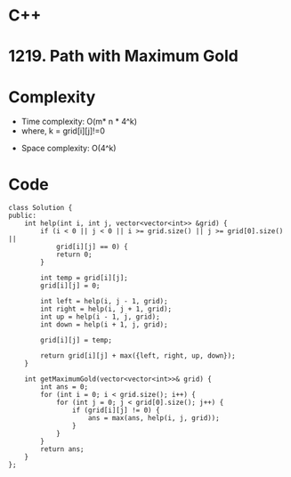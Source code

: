 # C++
<!-- Describe your first thoughts on how to solve this problem. -->

# 1219. Path with Maximum Gold
<!-- Describe your approach to solving the problem. -->

# Complexity
- Time complexity: O(m* n * 4^k)
- where, k = grid[i][j]!=0
<!-- Add your time complexity here, e.g. $$O(n)$$ -->

- Space complexity: O(4^k)
<!-- Add your space complexity here, e.g. $$O(n)$$ -->

# Code
```
class Solution {
public:
    int help(int i, int j, vector<vector<int>> &grid) {
        if (i < 0 || j < 0 || i >= grid.size() || j >= grid[0].size() ||
            grid[i][j] == 0) {
            return 0;
        }

        int temp = grid[i][j];
        grid[i][j] = 0;

        int left = help(i, j - 1, grid);
        int right = help(i, j + 1, grid);
        int up = help(i - 1, j, grid);
        int down = help(i + 1, j, grid);

        grid[i][j] = temp;

        return grid[i][j] + max({left, right, up, down});
    }

    int getMaximumGold(vector<vector<int>>& grid) {
        int ans = 0;
        for (int i = 0; i < grid.size(); i++) {
            for (int j = 0; j < grid[0].size(); j++) {
                if (grid[i][j] != 0) {
                    ans = max(ans, help(i, j, grid));
                }
            }
        }
        return ans;
    }
};
```

